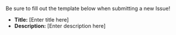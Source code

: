 Be sure to fill out the template below when submitting a new Issue!

- **Title:** [Enter title here]
- **Description:** [Enter description here]

